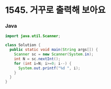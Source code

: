 # 1545. 거꾸로 출력해 보아요



### Java

```java
import java.util.Scanner;

class Solution {
  public static void main(String args[]) {
    Scanner sc = new Scanner(System.in);
    int N = sc.nextInt();
    for (int i=N; i>=0; i--) {
      System.out.printf("%d ", i);
    }
  } 
}
```

